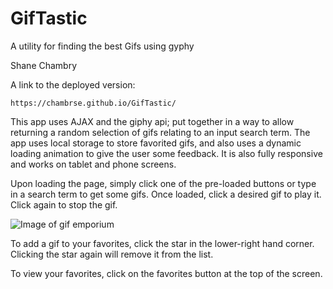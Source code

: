 # GifTastic
A utility for finding the best Gifs using gyphy

Shane Chambry

A link to the deployed version:
```
https://chambrse.github.io/GifTastic/
```

This app uses AJAX and the giphy api; put together in a way to allow returning a random selection of gifs relating to an input search term. The app uses local storage to store favorited gifs, and also uses a dynamic loading animation to give the user some feedback. It is also fully responsive and works on tablet and phone screens.

Upon loading the page, simply click one of the pre-loaded buttons or type in a search term to get some gifs. Once loaded, click a desired gif to play it. Click again to stop the gif. 


![Image of gif emporium](https://i.imgur.com/1262n05.png)

To add a gif to your favorites, click the star in the lower-right hand corner. Clicking the star again will remove it from the list. 

To view your favorites, click on the favorites button at the top of the screen.
